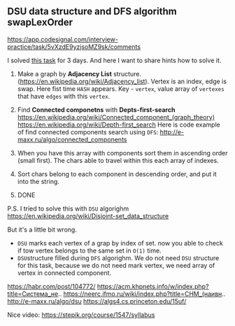 ## DSU data structure and DFS algorithm swapLexOrder

https://app.codesignal.com/interview-practice/task/5vXzdE9yzjsoMZ9sk/comments

I solved [this task](https://app.codesignal.com/interview-practice/task/5vXzdE9yzjsoMZ9sk/comments) for 3 days. And here I want to share hints how to solve it.

1) Make a graph by **Adjacency List** structure. (https://en.wikipedia.org/wiki/Adjacency_list). Vertex is  an index, edge is swap.  Here fist time `HASH` appears. Key - `vertex`, value array of `vertexes` that have  `edges` with this `vertex`.

2) Find **Connected componetns** with **Depts-first-search**
https://en.wikipedia.org/wiki/Connected_component_(graph_theory)
https://en.wikipedia.org/wiki/Depth-first_search
Here is code example of find connected components search using `DFS`: http://e-maxx.ru/algo/connected_components


3) When you have this array with components sort  them in ascending order (small first). The chars able to travel within this each array of indexes. 

4) Sort chars belong to each component in descending order, and put it into the string.

5) DONE

P.S. 
I tried to solve this with `DSU` algorighm https://en.wikipedia.org/wiki/Disjoint-set_data_structure

But it's a little bit wrong. 
- `DSU` marks each vertex of a grap by index of set. now you able to check if tow vertex belongs to the same set  in `O(1)` time.
- `DSU`structure filled during `DFS` algorighm.
We do not need `DSU` structure for this task,  because we do not need mark vertex, we need array of vertex in connected component.

https://habr.com/post/104772/
https://acm.khpnets.info/w/index.php?title=Система_не..
https://neerc.ifmo.ru/wiki/index.php?title=СНМ_(наивн..
http://e-maxx.ru/algo/dsu
https://algs4.cs.princeton.edu/15uf/

Nice video: https://stepik.org/course/1547/syllabus